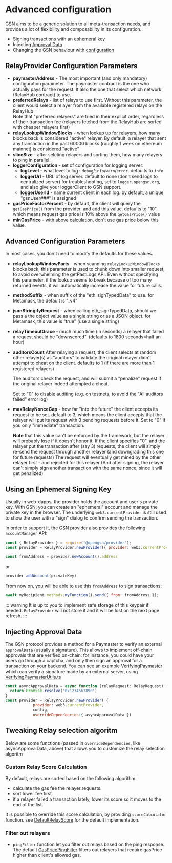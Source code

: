 # Advanced configuration

GSN aims to be a generic solution to all meta-transaction needs, and provides a lot of flexibility and composability in its configuration.

* Signing transactions with an [ephemeral key](#using-an-offline-signing-key)
* Injecting [Approval Data](#injecting-approval-data)
* Changing the GSN behaviour with [configuration](#gsnconfig)

## RelayProvider Configuration Parameters

- **paymasterAddress** - The most important (and only mandatory) configuration parameter. The paymaster contract is the one who actually pays for the request.
  It also the one that select which network (RelayHub contract) to use.
- **preferredRelays** - list of relays to use first. Without this parameter, the client would 
  select a relayer from the available registered relays on the RelayHub    
    Note that "preferred relayers" are tried in their explicit order, regardless of their transaction fee (relayers fetched from the RelayHub are sorted with cheaper relayers first)
- **relayLookupWindowBlocks** - when lookup up for relayers, how many blocks back is considered "active" relayer.
  By default, a relayer that sent any transaction in the past 60000 blocks (roughly 1 week on ethereum mainnet) is considered "active"
- **sliceSize** - after selcting relayers and sorting them, how many relayers to ping in parallel.
- **loggerConfiguration** - set of configuration for logging server:
    - **logLevel** - what level to log : `debug`/`info`/`warn`/`error`. defaults to `info`
    - **loggerUrl** - URL of log server. default to none (don't send logs to centralized server)
        for troubleshooting, set to `logger.opengsn.org`, and also give your loggerClient to GSN support.
    - **loggerUserId** - name current client in each log. by default, a unique "gsnUser###" is assigned
- **gasPriceFactorPercent** - by default, the client will query the `getGasPrice()` from the provider, and add
  this value. defaults to "10", which means request gas price is 10% above the `getGasPrice()` value
- **minGasPrice** - with above calculation, don't use gas price below this value.


## Advanced Configuration Parameters

In most cases, you don't need to modify the defaults for these values.

- **relayLookupWindowParts** - when scanning `relayLookupWindowBlocks` blocks back, this parameter is used to chunk down
  into smaller request, to avoid overwhelming the getPastLogs API. Even without specifying this parameter, if the lookup
  seems to break because of too many returned events, it will automatically increase the value for future calls.

- **methodSuffix** - when suffix of the "eth_signTypedData" to use. for Metamask, the default is "_v4"
- **jsonStringifyRequest** - when calling eth_signTypedData, should we pass a the object value as a single string or as a JSON object.
    for Metamask, this value is "true" (use a single string)
- **relayTimeoutGrace** - much much time (in seconds) a relayer that failed a request should be "downscored". (defaults to 1800 seconds=half an hour)

- **auditorsCount** After relaying a request, the client selects at random other relayer(s) as "auditors"
    to validate the original relayer didn't attempt to cheat on the client. defaults to 1 (if there are more than 1 registered relayers)
   
  The auditors check the request, and will submit a "penalize" request if the original relayer indeed attempted a cheat.

  Set to "0" to disable auditing (e.g. on testnets, to avoid the "All auditors failed" error log)

- **maxRelayNonceGap** - how far "into the future" the client accepts its request to be set. default to 3, 
  which means the client accepts that the relayer will put its request with 3 pending requests before it.
  Set to "0" if you only "immediate" transaction.
  
  **Note** that this value can't be enforced by the framework, but the relayer will probably lose if it doesn't honor it:
  If the client specifies "0", and the relayer put the transaction after (say 3) 
  requests, the client will simply re-send the request through another relayer (and downgrading this one for future requests)
  The request will eventually get mined by the other relayer first - and rejected for this relayer (And after signing, the relayer can't simply sign another transaction with the same nonce, since it will get penalized)


## Using an Ephemeral Signing Key <a id="using-an-offline-signing-key"></a>

Usually in web-dapps, the provider holds the account and user's private key.
With GSN, you can create an "ephemeral" account and manage the private key in the browser.
The underlying `web3.currentProvider` is still used to show the user with a "sign" dialog to confirm sending the transaction.

In order to support it, the GSN provider also provides the following `accountManager` API:

```javascript
const { RelayProvider } = require('@opengsn/provider');
const provider = RelayProvider.newProvider({ provider: web3.currentProvider, config })

const fromAddress = provider.newAccount().address
```

or

```javascript
provider.addAccount(privateKey)
```

From now on, you will be able to use this `fromAddress` to sign transactions:

```javascript
await myRecipient.methods.myFunction().send({ from: fromAddress });
```

::: warning
It is up to you to implement safe storage of this keypair if needed. `RelayProvider` will not store it and it will be lost on the next page refresh.
:::

## Injecting Approval Data <a id="injecting-approval-data"></a>

The GSN protocol provides a method for a Paymaster to verify an external `approvalData` (usually a signature).
This allows to implement off-chain approvals that are verified on-chain: for instance, you could have your users go through a captcha, and only then sign an approval for a transaction on your backend.
You can see an example [VerifyingPaymaster](https://github.com/opengsn/gsn-paymasters/blob/master/contracts/VerifyingPaymater.sol) which can verify a signature made by an external server, using [VerifyingPaymasterUtils.ts](https://github.com/opengsn/gsn-paymasters/blob/master/src/VerifyingPaymasterUtils.ts)


```javascript
const asyncApprovalData = async function (relayRequest: RelayRequest) {
  return Promise.resolve('0x1234567890')
}
const provider = RelayProvider.newProvider( { 
            provider: web3.currentProvider, 
            config, 
            overrideDependencies:{ asyncApprovalData })
```

## Tweaking Relay selection algoritm

Below are some functions (passed in `overrideDependencies`, like asyncApprovalData, above) that allows you to customize the
relay selection algoritm 

### Custom Relay Score Calculation

By default, relays are sorted based on the following algorithm:
- calculate the gas fee the relayer requests.
- sort lower fee first.
- if a relayer failed a transaction lately, lower its score so it moves to the end of the list.

It is possible to override this score calculation, by providing `scoreCalculator` function. see [DefaultRelayScore](https://github.com/opengsn/gsn/blob/release/src/relayclient/KnownRelaysManager.ts#L25) for the default
implementation.


### Filter out relayers

* `pingFilter` function let you filter out relays based on the ping response. The default [GasPricePingFilter](https://github.com/opengsn/gsn/blob/release/src/relayclient/RelayClient.ts#L45) filters out relayers that require gasPrice higher than client's allowed gas.


